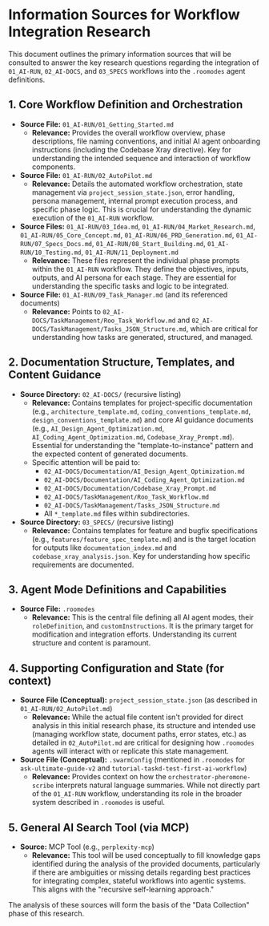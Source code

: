 # Information Sources for Workflow Integration Research

This document outlines the primary information sources that will be consulted to answer the key research questions regarding the integration of `01_AI-RUN`, `02_AI-DOCS`, and `03_SPECS` workflows into the `.roomodes` agent definitions.

## 1. Core Workflow Definition and Orchestration

*   **Source File:** `01_AI-RUN/01_Getting_Started.md`
    *   **Relevance:** Provides the overall workflow overview, phase descriptions, file naming conventions, and initial AI agent onboarding instructions (including the Codebase Xray directive). Key for understanding the intended sequence and interaction of workflow components.
*   **Source File:** `01_AI-RUN/02_AutoPilot.md`
    *   **Relevance:** Details the automated workflow orchestration, state management via `project_session_state.json`, error handling, persona management, internal prompt execution process, and specific phase logic. This is crucial for understanding the dynamic execution of the `01_AI-RUN` workflow.
*   **Source Files:** `01_AI-RUN/03_Idea.md`, `01_AI-RUN/04_Market_Research.md`, `01_AI-RUN/05_Core_Concept.md`, `01_AI-RUN/06_PRD_Generation.md`, `01_AI-RUN/07_Specs_Docs.md`, `01_AI-RUN/08_Start_Building.md`, `01_AI-RUN/10_Testing.md`, `01_AI-RUN/11_Deployment.md`
    *   **Relevance:** These files represent the individual phase prompts within the `01_AI-RUN` workflow. They define the objectives, inputs, outputs, and AI persona for each stage. They are essential for understanding the specific tasks and logic to be integrated.
*   **Source File:** `01_AI-RUN/09_Task_Manager.md` (and its referenced documents)
    *   **Relevance:** Points to `02_AI-DOCS/TaskManagement/Roo_Task_Workflow.md` and `02_AI-DOCS/TaskManagement/Tasks_JSON_Structure.md`, which are critical for understanding how tasks are generated, structured, and managed.

## 2. Documentation Structure, Templates, and Content Guidance

*   **Source Directory:** `02_AI-DOCS/` (recursive listing)
    *   **Relevance:** Contains templates for project-specific documentation (e.g., `architecture_template.md`, `coding_conventions_template.md`, `design_conventions_template.md`) and core AI guidance documents (e.g., `AI_Design_Agent_Optimization.md`, `AI_Coding_Agent_Optimization.md`, `Codebase_Xray_Prompt.md`). Essential for understanding the "template-to-instance" pattern and the expected content of generated documents.
    *   Specific attention will be paid to:
        *   `02_AI-DOCS/Documentation/AI_Design_Agent_Optimization.md`
        *   `02_AI-DOCS/Documentation/AI_Coding_Agent_Optimization.md`
        *   `02_AI-DOCS/Documentation/Codebase_Xray_Prompt.md`
        *   `02_AI-DOCS/TaskManagement/Roo_Task_Workflow.md`
        *   `02_AI-DOCS/TaskManagement/Tasks_JSON_Structure.md`
        *   All `*_template.md` files within subdirectories.
*   **Source Directory:** `03_SPECS/` (recursive listing)
    *   **Relevance:** Contains templates for feature and bugfix specifications (e.g., `features/feature_spec_template.md`) and is the target location for outputs like `documentation_index.md` and `codebase_xray_analysis.json`. Key for understanding how specific requirements are documented.

## 3. Agent Mode Definitions and Capabilities

*   **Source File:** `.roomodes`
    *   **Relevance:** This is the central file defining all AI agent modes, their `roleDefinition`, and `customInstructions`. It is the primary target for modification and integration efforts. Understanding its current structure and content is paramount.

## 4. Supporting Configuration and State (for context)

*   **Source File (Conceptual):** `project_session_state.json` (as described in `01_AI-RUN/02_AutoPilot.md`)
    *   **Relevance:** While the actual file content isn't provided for direct analysis in this initial research phase, its structure and intended use (managing workflow state, document paths, error states, etc.) as detailed in `02_AutoPilot.md` are critical for designing how `.roomodes` agents will interact with or replicate this state management.
*   **Source File (Conceptual):** `.swarmConfig` (mentioned in `.roomodes` for `ask-ultimate-guide-v2` and `tutorial-taskd-test-first-ai-workflow`)
    *   **Relevance:** Provides context on how the `orchestrator-pheromone-scribe` interprets natural language summaries. While not directly part of the `01_AI-RUN` workflow, understanding its role in the broader system described in `.roomodes` is useful.

## 5. General AI Search Tool (via MCP)

*   **Source:** MCP Tool (e.g., `perplexity-mcp`)
    *   **Relevance:** This tool will be used conceptually to fill knowledge gaps identified during the analysis of the provided documents, particularly if there are ambiguities or missing details regarding best practices for integrating complex, stateful workflows into agentic systems. This aligns with the "recursive self-learning approach."

The analysis of these sources will form the basis of the "Data Collection" phase of this research.